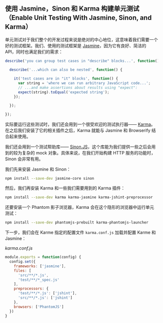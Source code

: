 ## 使用 Jasmine，Sinon 和 Karma 构建单元测试（Enable Unit Testing With Jasmine, Sinon, and Karma）

单元测试对于我们整个的开发过程来说是绝对的中心地位，这意味着我们需要一个好的测试框架。我们、使用的测试框架是 [Jasmine](https://jasmine.github.io/2.3/introduction.html)，因为它有良好、简洁的 API，同时也满足我们的需求：

```js
describe('you can group test cases in "describe" blocks...', function() {

  describe('...which can also be nested', function() {
  
    it('test cases are in "it" blocks', function() {
      var string = 'where we can run arbitrary JavaScript code...';
      // ...and make assertions about results using "expect":
      expect(string).toEqual('expected string');
    });

  });

});
```

实际要运行这些测试时，我们还会用到一个很受欢迎的测试执行器—— [Karma](http://karma-runner.github.io/)。在之后我们安装了它的相关插件之后，Karma 就能与 Jasmine 和 Browserify 结合起来使用。

我们还会用到一个测试帮助库—— [Sinon.JS](https://sinonjs.org/)，这个库能为我们提供一些之后会用到的较为复杂的 mock 对象。具体来说，在我们开始构建 HTTP 服务的功能时，Sinon 会非常有用。

我们先来安装 Jasmine 和 Sinon：

```bash
npm install --save-dev jasmine-core sinon
```

然后，我们再安装 Karma 和一些我们需要用到的 Karma 插件：

```bash
npm install --save-dev karma karma-jasmine karma-jshint-preprocessor
```

还要安装一个 Phantom 影子浏览器，Karma 会在这个隐形的浏览器中运行单元测试：

```bash
npm install --save-dev phantomjs-prebuilt karma-phantomjs-launcher
```

下一步，我们会在 Karme 指定的配置文件 `karma.conf.js` 加载并配置 Karme 和 Jasmine：

_karma.conf.js_

```js
module.exports = function(config) {
  config.set({
    frameworks: ['jasmine'],
    files: [
      'src/**/*.js',
      'test/**/*_spec.js'
    ],
    preprocessors: {
      'test/**/*.js': ['jshint'],
      'src/**/*.js': ['jshint']
    },
    browsers: ['PhantomJS']
  })
}
```